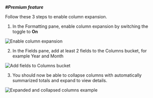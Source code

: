 _**#Premium feature**_  

Follow these 3 steps to enable column expansion.

1) In the Formatting pane, enable column expansion by switching the toggle to **On** 

![Enable column expansion](https://profitbasedocs.blob.core.windows.net/pbireportingmatrix/EnableColumnExpansion.PNG)

2) In the Fields pane, add at least 2 fields to the Columns bucket, for example Year and Month  

![Add fields to Columns bucket](https://profitbasedocs.blob.core.windows.net/pbireportingmatrix/ColumnExpansion_ColumnBucket.PNG)

3) You should now be able to collapse columns with automatically summarized totals and expand to view details.  

![Expanded and collapsed columns example](https://profitbasedocs.blob.core.windows.net/pbireportingmatrix/CollapsedColumnsExample.PNG)
